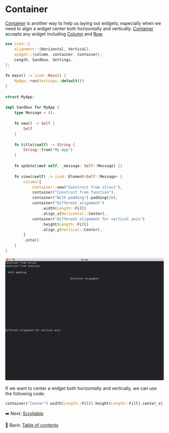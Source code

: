 # Container

[Container](https://docs.rs/iced/0.12.1/iced/widget/container/struct.Container.html) is another way to help us laying out widgets, especially when we need to algin a widget center both horizontally and vertically.
[Container](https://docs.rs/iced/0.12.1/iced/widget/container/struct.Container.html) accepts any widget including [Column](https://docs.rs/iced/0.12.1/iced/widget/struct.Column.html) and [Row](https://docs.rs/iced/0.12.1/iced/widget/struct.Row.html).

```rust
use iced::{
    alignment::{Horizontal, Vertical},
    widget::{column, container, Container},
    Length, Sandbox, Settings,
};

fn main() -> iced::Result {
    MyApp::run(Settings::default())
}

struct MyApp;

impl Sandbox for MyApp {
    type Message = ();

    fn new() -> Self {
        Self
    }

    fn title(&self) -> String {
        String::from("My App")
    }

    fn update(&mut self, _message: Self::Message) {}

    fn view(&self) -> iced::Element<Self::Message> {
        column![
            Container::new("Construct from struct"),
            container("Construct from function"),
            container("With padding").padding(20),
            container("Different alignment")
                .width(Length::Fill)
                .align_x(Horizontal::Center),
            container("Different alignment for vertical axis")
                .height(Length::Fill)
                .align_y(Vertical::Center),
        ]
        .into()
    }
}
```

![Container](./pic/container.png)

If we want to center a widget both horizontally and vertically, we can use the following code:

```rust
container("Center").width(Length::Fill).height(Length::Fill).center_x().center_y()
```

:arrow_right:  Next: [Scrollable](./scrollable.md)

:blue_book: Back: [Table of contents](./../README.md)

